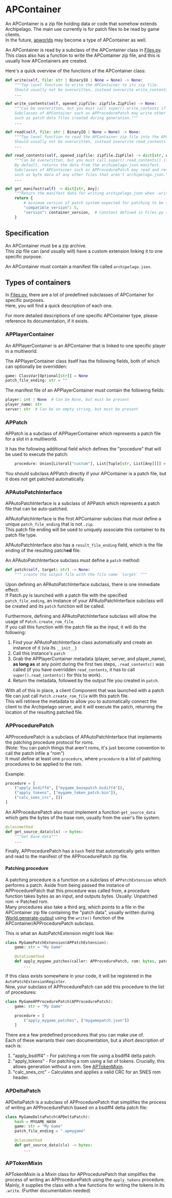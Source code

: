 # APContainer

An APContainer is a zip file holding data or code that somehow extends Archipelago.
The main use currently is for patch files to be read by game clients.  
In the future, [apworlds](apworld%20specification.md) may become a type of APContainer as well.

An APContainer is read by a subclass of the APContainer class in [Files.py](../worlds/Files.py).  
This class also has a function to write the APContainer zip file, and this is usually how APContainers are created.

Here's a quick overview of the functions of the APContainer class:

```py
def write(self, file: str | BinaryIO | None = None) -> None:
    """Top level function to write the APContainer to its zip file.
    Should usually not be overwritten, instead overwrite write_contents."""
    ...

def write_contents(self, opened_zipfile: zipfile.ZipFile) -> None:
    """Can be overwritten, but you must call super().write_contents if you do.
    Subclasses of APContainer such as APProcedurePatch may write other data by default as well,
    such as patch data files created during generation."""
    ...

def read(self, file: str | BinaryIO | None = None) -> None:
    """Top level function to read the APContainer zip file into the APContainer Python class instance.
    Should usually not be overwritten, instead overwrite read_contents."""
    ...

def read_contents(self, opened_zipfile: zipfile.ZipFile) -> dict[str, Any]:
    """Can be overwritten, but you must call super().read_contents() if you do.
    By default, returns the data from the archipelago.json manifest.
    Subclasses of APContainer such as APProcedurePatch may read and return other data by default as well,
    such as byte data of any other files that aren't archipelago.json."""
    ...

def get_manifest(self) -> dict[str, Any]:
    """Return the manifest data for writing archipelago.json when .write is called."""
    return {
        # minimum version of patch system expected for patching to be successful
        "compatible_version": 5,
        "version": container_version,  # Constant defined in Files.py that we update when the Container API changes
    }
```

## Specification

An APContainer must be a zip archive.  
This zip file can (and usually will) have a custom extension linking it to one specific purpose.

An APContainer must contain a manifest file called `archipelago.json`.

## Types of containers

In [Files.py](../worlds/Files.py), there are a lot of predefined subclasses of APContainer for specific purposes.  
Here, you will find a quick description of each one.

For more detailed descriptions of one specific APContainer type, please reference its documentation, if it exists.

### APPlayerContainer

An APPlayerContainer is an APContainer that is linked to one specific player in a multiworld.

The APPlayerContainer class itself has the following fields, both of which can optionally be overridden:
```py
game: ClassVar[Optional[str]] = None
patch_file_ending: str = ""
```

The manifest file of an APPlayerContainer must contain the following fields:

```py
player: int | None  # Can be None, but must be present
player_name: str
server: str  # Can be an empty string, but must be present
```

### APPatch

APPatch is a subclass of APPlayerContainer which represents a patch file for a slot in a multiworld.

It has the following additional field which defines the "procedure" that will be used to execute the patch:

```py
    procedure: Union[Literal["custom"], List[Tuple[str, List[Any]]]] = "custom"
```

You should subclass APPatch directly if your APContainer is a patch file, but it does not get patched automatically.

### APAutoPatchInterface

APAutoPatchInterface is a subclass of APPatch which represents a patch file that can be auto-patched.

APAutoPatchInterface is the first APContainer subclass that *must* define a unique `patch_file_ending`
that is not `.zip`.  
This patch file ending will be used to uniquely associate this container to its patch file type.

APAutoPatchInterface also has a `result_file_ending` field, which is the file ending of the resulting patch**ed** file.

An APAutoPatchInterface subclass must define a `patch` method:

```py
def patch(self, target: str) -> None:
    """ create the output file with the file name `target` """
```

Upon defining an APAutoPatchInterface subclass, there is one immediate effect:  
If Patch.py is launched with a patch file with the specified `patch_file_ending`,
an instance of your APAutoPatchInterface subclass will be created and its `patch` function will be called.

Furthermore, defining and APAutoPatchInterface subclass will allow the usage of `Patch.create_rom_file`.  
If you call this function with the patch file as the input, it will do the following:
1. Find your APAutoPatchInterface class automatically and create an instance of it (via its `__init__`)
2. Call this instance's `patch`
3. Grab the APPlayerContainer metadata (player, server, and player_name), **as long as** at any point during the
first two steps, `.read_contents()` was called
(if you have overridden `read_contents`, it has to call `super().read_contents()` for this to work).
4. Return the metadata, followed by the output file you created in `patch`.

With all of this in place, a client Component that was launched with a patch file can just call
`Patch.create_rom_file` with this patch file.  
This will retrieve the metadata to allow you to automatically connect the client to the Archipelago server,
and it will execute the patch, returning the location of the resulting patched file.

### APProcedurePatch

APProcedurePatch is a subclass of APAutoPatchInterface that implements the patching procedure protocol for roms.  
(Note: You can patch things that aren't roms, it's just become convention to call the patch infile a "rom")  
It must define at least one `procedure`, where `procedure` is a list of patching procedures to be applied to the rom.

Example:

```py
procedure = [
    ("apply_bsdiff4", ["mygame_basepatch.bsdiff4"]),
    ("apply_tokens", ["mygame_token_patch.bin"]),
    ("calc_snes_crc", [])
]
```

An APProcedurePatch also must implement a function `get_source_data` which gets the bytes of the base rom,
usually from the user's file system.

```py
@classmethod
def get_source_data(cls) -> bytes:
    """Get Base data"""
    ...
```

Finally, APProcedurePatch has a `hash` field that automatically gets written and read to the manifest of the
APProcedurePatch zip file.

#### Patching procedure

A patching procedure is a function on a subclass of `APPatchExtension` which performs a patch.
Aside from being passed the instance of APProcedurePatch that this procedure was called from,
a procedure function takes bytes as an input, and outputs bytes. Usually: Unpatched rom -> Patched rom.  
Many procedures also take a third arg, which points to a file in the APContainer zip file containing the "patch data",
usually written during [World.generate-output](world%20api.md#generate-output)
using the `write()` function of the APContainer/APProcedurePatch subclass.

This is what an AutoPatchExtension might look like:

```py
class MyGamePatchExtension(APPatchExtension):
    game: str = "My Game"

    @staticmethod
    def apply_mygame_patches(caller: APProcedurePatch, rom: bytes, patch_file_path: str) -> bytes:
        ...
```

If this class exists somewhere in your code, it will be registered in the `AutoPatchExtensionRegister`.  
Now, your subclass of APProcedurePatch can add this procedure to the list of procedures:

```py
class MyGameAPProcedurePatch(APProcedurePatch):
    game: str = "My Game"

    procedure = [
        ("apply_mygame_patches", ["mygamepatch.json"])
    ]
```

There are a few predefined procedures that you can make use of.  
Each of these warrants their own documentation, but a short description of each is:
1. "apply_bsdiff4" - For patching a rom file using a bsdiff4 delta patch.
2. "apply_tokens" - For patching a rom using a list of tokens. Crucially, this allows generation without a rom.
See [APTokenMixin](#APTokenMixin).
3. "calc_snes_crc" - Calculates and applies a valid CRC for an SNES rom header.

### APDeltaPatch

APDeltaPatch is a subclass of APProcedurePatch that simplifies the process of writing an APProcedurePatch based on a
bsdiff4 delta patch file:

```py
class MyGameDeltaPatch(APDeltaPatch):
    hash = MYGAME_HASH
    game: str = "My Game"
    patch_file_ending = ".apmygame"

    @classmethod
    def get_source_data(cls) -> bytes:
        ...
```

### APTokenMixin

APTokenMixin is a Mixin class for APProcedurePatch that simplifies the process of writing an APProcedurePatch using the
`apply_tokens` procedure.  
Mainly, it supplies the class with a few functions for writing the tokens in its `.write`.
(Further documentation needed)
